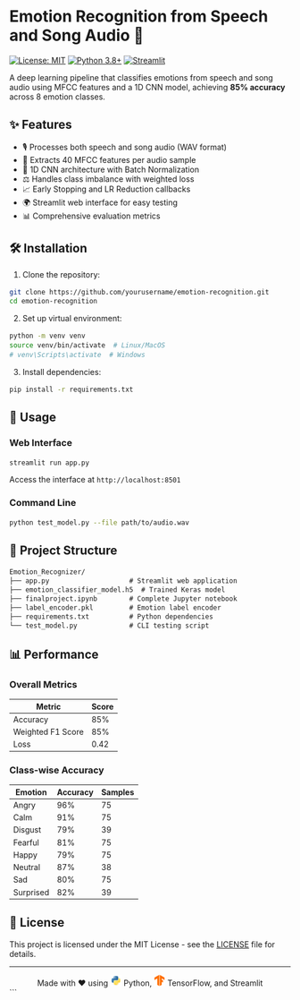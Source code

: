   
  


# Emotion Recognition from Speech and Song Audio 🎤

[![License: MIT](https://img.shields.io/badge/License-MIT-yellow.svg)](https://opensource.org/licenses/MIT)
[![Python 3.8+](https://img.shields.io/badge/python-3.8+-blue.svg)](https://www.python.org/downloads/)
[![Streamlit](https://img.shields.io/badge/Streamlit-FF4B4B?logo=streamlit&logoColor=white)](https://streamlit.io/)

A deep learning pipeline that classifies emotions from speech and song audio using MFCC features and a 1D CNN model, achieving **85% accuracy** across 8 emotion classes.

## ✨ Features
- 🎙️ Processes both speech and song audio (WAV format)
- 🔢 Extracts 40 MFCC features per audio sample
- 🧠 1D CNN architecture with Batch Normalization
- ⚖️ Handles class imbalance with weighted loss
- 📈 Early Stopping and LR Reduction callbacks
- 🌍 Streamlit web interface for easy testing
- 📊 Comprehensive evaluation metrics

## 🛠️ Installation
1. Clone the repository:
```bash
git clone https://github.com/yourusername/emotion-recognition.git
cd emotion-recognition
```

2. Set up virtual environment:
```bash
python -m venv venv
source venv/bin/activate  # Linux/MacOS
# venv\Scripts\activate  # Windows
```

3. Install dependencies:
```bash
pip install -r requirements.txt
```

## 🚀 Usage
### Web Interface
```bash
streamlit run app.py
```
Access the interface at `http://localhost:8501`

### Command Line
```bash
python test_model.py --file path/to/audio.wav
```

## 📂 Project Structure
```
Emotion_Recognizer/
├── app.py                    # Streamlit web application
├── emotion_classifier_model.h5  # Trained Keras model
├── finalproject.ipynb        # Complete Jupyter notebook
├── label_encoder.pkl         # Emotion label encoder
├── requirements.txt          # Python dependencies
└── test_model.py             # CLI testing script
```

## 📊 Performance
### Overall Metrics
| Metric            | Score |
|-------------------|-------|
| Accuracy          | 85%   |
| Weighted F1 Score | 85%   |
| Loss              | 0.42  |

### Class-wise Accuracy
| Emotion    | Accuracy | Samples |
|------------|----------|---------|
| Angry      | 96%      | 75      |
| Calm       | 91%      | 75      |
| Disgust    | 79%      | 39      |
| Fearful    | 81%      | 75      |
| Happy      | 79%      | 75      |
| Neutral    | 87%      | 38      |
| Sad        | 80%      | 75      |
| Surprised  | 82%      | 39      |

## 📜 License
This project is licensed under the MIT License - see the [LICENSE](LICENSE) file for details.

---

<div align="center">
  Made with ❤️ using <img src="https://raw.githubusercontent.com/devicons/devicon/master/icons/python/python-original.svg" width="20"> Python, <img src="https://raw.githubusercontent.com/devicons/devicon/master/icons/tensorflow/tensorflow-original.svg" width="20"> TensorFlow, and Streamlit
</div>
```
